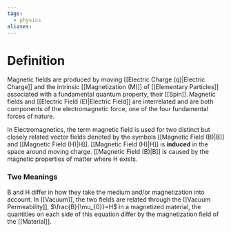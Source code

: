 ```yaml
---
tags:
  - physics
aliases:
---
```

# Definition
Magnetic fields are produced by moving [[Electric Charge (q)|Electric Charge]] and the intrinsic [[Magnetization (M)]] of [[Elementary Particles]] associated with a fundamental quantum property, their [[Spin]].  Magnetic fields and [[Electric Field (E)|Electric Field]] are interrelated and are both components of the electromagnetic force, one of the four fundamental forces of nature.

In Electromagnetics, the term magnetic field is used for two distinct but closely related vector fields denoted by the symbols [[Magnetic Field (B)|B]] and [[Magnetic Field (H)|H]]. [[Magnetic Field (H)|H]] is **induced** in the space around moving charge. [[Magnetic Field (B)|B]] is caused by the magnetic properties of matter where H exists.

### Two Meanings
B and H differ in how they take the medium and/or magnetization into account. In [[Vacuum]], the two fields are related through the [[Vacuum Permeability]], $\frac{B}{\mu_{0}}=H$ in a magnetized material, the quantities on each side of this equation differ by the magnetization field of the [[Material]]. 


